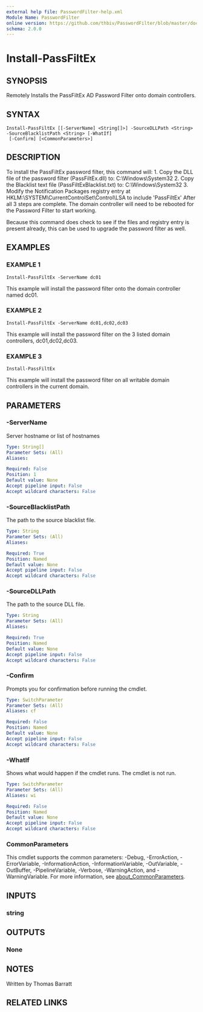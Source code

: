 ```yaml
---
external help file: PasswordFilter-help.xml
Module Name: PasswordFilter
online version: https://github.com/thbiv/PasswordFilter/blob/master/docs/Install-PassFiltEx.md
schema: 2.0.0
---
```


# Install-PassFiltEx

## SYNOPSIS
Remotely Installs the PassFiltEx AD Password Filter onto domain controllers.

## SYNTAX

```
Install-PassFiltEx [[-ServerName] <String[]>] -SourceDLLPath <String> -SourceBlacklistPath <String> [-WhatIf]
 [-Confirm] [<CommonParameters>]
```

## DESCRIPTION
To install the PassFiltEx password filter, this command will:
1.
Copy the DLL file of the password filter (PassFiltEx.dll) to: C:\Windows\System32
2.
Copy the Blacklist text file (PassFiltExBlacklist.txt) to: C:\Windows\System32
3.
Modify the Notification Packages registry entry at HKLM:\SYSTEM\CurrentControlSet\Control\LSA to include 'PassFiltEx'
After all 3 steps are complete.
The domain controller will need to be rebooted for the Password Filter to start working.

Because this command does check to see if the files and registry entry is present already, this can be used to upgrade the password filter as well.

## EXAMPLES

### EXAMPLE 1
```
Install-PassFiltEx -ServerName dc01
```

This example will install the password filter onto the domain controller named dc01.

### EXAMPLE 2
```
Install-PassFiltEx -ServerName dc01,dc02,dc03
```

This example will install the password filter on the 3 listed domain controllers, dc01,dc02,dc03.

### EXAMPLE 3
```
Install-PassFiltEx
```

This example will install the password filter on all writable domain controllers in the current domain.

## PARAMETERS

### -ServerName
Server hostname or list of hostnames

```yaml
Type: String[]
Parameter Sets: (All)
Aliases:

Required: False
Position: 1
Default value: None
Accept pipeline input: False
Accept wildcard characters: False
```

### -SourceBlacklistPath
The path to the source blacklist file.

```yaml
Type: String
Parameter Sets: (All)
Aliases:

Required: True
Position: Named
Default value: None
Accept pipeline input: False
Accept wildcard characters: False
```

### -SourceDLLPath
The path to the source DLL file.

```yaml
Type: String
Parameter Sets: (All)
Aliases:

Required: True
Position: Named
Default value: None
Accept pipeline input: False
Accept wildcard characters: False
```

### -Confirm
Prompts you for confirmation before running the cmdlet.

```yaml
Type: SwitchParameter
Parameter Sets: (All)
Aliases: cf

Required: False
Position: Named
Default value: None
Accept pipeline input: False
Accept wildcard characters: False
```

### -WhatIf
Shows what would happen if the cmdlet runs.
The cmdlet is not run.

```yaml
Type: SwitchParameter
Parameter Sets: (All)
Aliases: wi

Required: False
Position: Named
Default value: None
Accept pipeline input: False
Accept wildcard characters: False
```

### CommonParameters
This cmdlet supports the common parameters: -Debug, -ErrorAction, -ErrorVariable, -InformationAction, -InformationVariable, -OutVariable, -OutBuffer, -PipelineVariable, -Verbose, -WarningAction, and -WarningVariable. For more information, see [about_CommonParameters](http://go.microsoft.com/fwlink/?LinkID=113216).

## INPUTS

### string
## OUTPUTS

### None
## NOTES
Written by Thomas Barratt

## RELATED LINKS

